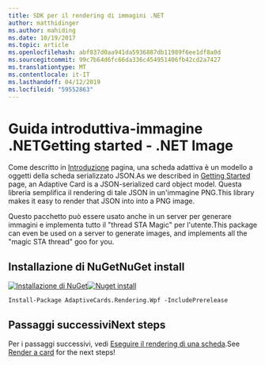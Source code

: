 ```yaml
---
title: SDK per il rendering di immagini .NET
author: matthidinger
ms.author: mahiding
ms.date: 10/19/2017
ms.topic: article
ms.openlocfilehash: abf837d0aa941da5936887db11989f6ee1df8a0d
ms.sourcegitcommit: 99c7b64d6fc66da336c454951406fb42cd2a7427
ms.translationtype: MT
ms.contentlocale: it-IT
ms.lasthandoff: 04/12/2019
ms.locfileid: "59552863"
---
```

# <a name="getting-started---net-image"></a><span data-ttu-id="55339-102">Guida introduttiva-immagine .NET</span><span class="sxs-lookup"><span data-stu-id="55339-102">Getting started - .NET Image</span></span>

<span data-ttu-id="55339-103">Come descritto in [Introduzione](../../../authoring-cards/getting-started.md) pagina, una scheda adattiva è un modello a oggetti della scheda serializzato JSON.</span><span class="sxs-lookup"><span data-stu-id="55339-103">As we described in [Getting Started](../../../authoring-cards/getting-started.md) page, an Adaptive Card is a JSON-serialized card object model.</span></span> <span data-ttu-id="55339-104">Questa libreria semplifica il rendering di tale JSON in un'immagine PNG.</span><span class="sxs-lookup"><span data-stu-id="55339-104">This library makes it easy to render that JSON into into a PNG image.</span></span>

<span data-ttu-id="55339-105">Questo pacchetto può essere usato anche in un server per generare immagini e implementa tutto il "thread STA Magic" per l'utente.</span><span class="sxs-lookup"><span data-stu-id="55339-105">This package can even be used on a server to generate images, and implements all the "magic STA thread" goo for you.</span></span> 

## <a name="nuget-install"></a><span data-ttu-id="55339-106">Installazione di NuGet</span><span class="sxs-lookup"><span data-stu-id="55339-106">NuGet install</span></span>

<span data-ttu-id="55339-107">[![Installazione di NuGet](https://img.shields.io/nuget/vpre/AdaptiveCards.Rendering.Wpf.svg)](https://www.nuget.org/packages/AdaptiveCards.Rendering.Wpf)</span><span class="sxs-lookup"><span data-stu-id="55339-107">[![Nuget install](https://img.shields.io/nuget/vpre/AdaptiveCards.Rendering.Wpf.svg)](https://www.nuget.org/packages/AdaptiveCards.Rendering.Wpf)</span></span>

```console
Install-Package AdaptiveCards.Rendering.Wpf -IncludePrerelease
```

## <a name="next-steps"></a><span data-ttu-id="55339-108">Passaggi successivi</span><span class="sxs-lookup"><span data-stu-id="55339-108">Next steps</span></span>

<span data-ttu-id="55339-109">Per i passaggi successivi, vedi [Eseguire il rendering di una scheda](render-a-card.md).</span><span class="sxs-lookup"><span data-stu-id="55339-109">See [Render a card](render-a-card.md) for the next steps!</span></span>